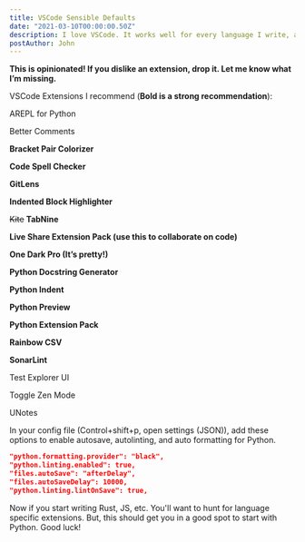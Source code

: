 ```yaml
---
title: VSCode Sensible Defaults
date: "2021-03-10T00:00:00.50Z"
description: I love VSCode. It works well for every language I write, and on every platform I use. Here's my basic config recommendations.
postAuthor: John
---
```


**This is opinionated! If you dislike an extension, drop it. Let me know what I’m missing.**

VSCode Extensions I recommend (**Bold is a strong recommendation**):

AREPL for Python

Better Comments

**Bracket Pair Colorizer**

**Code Spell Checker**

**GitLens**

**Indented Block Highlighter**

~~Kite~~ **TabNine**

**Live Share Extension Pack (use this to collaborate on code)**

**One Dark Pro (It’s pretty!)**

**Python Docstring Generator**

**Python  Indent**

**Python Preview**

**Python Extension Pack**

**Rainbow CSV**

**SonarLint**

Test Explorer UI

Toggle Zen Mode

UNotes

In your config file (Control+shift+p, open settings (JSON)), add these options to enable autosave, autolinting, and auto formatting for Python.

```json
"python.formatting.provider": "black",
"python.linting.enabled": true,
"files.autoSave": "afterDelay",
"files.autoSaveDelay": 10000,
"python.linting.lintOnSave": true,
```

Now if you start writing Rust, JS, etc. You'll want to hunt for language specific extensions. But, this should get you in a good spot to start with Python. Good luck!
